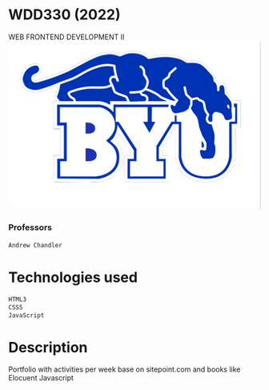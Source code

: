 # WDD330 (2022)
 WEB FRONTEND DEVELOPMENT II
![BYU](images/byu.png)
### Professors
 `Andrew Chandler`

# Technologies used
```
HTML3
CSS5
JavaScript
```
# Description
Portfolio with activities per week base on sitepoint.com and books like Elocuent Javascript